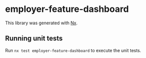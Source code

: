 # employer-feature-dashboard

This library was generated with [Nx](https://nx.dev).

## Running unit tests

Run `nx test employer-feature-dashboard` to execute the unit tests.
